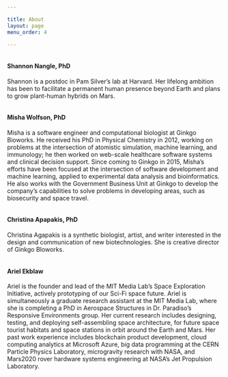 ```yaml
---

title: About
layout: page
menu_order: 4

---
```


<div class="container" id="tourpackages-carousel">
      
   <div class="row">
        
   <div class="col-xs-18 col-sm-6 col-md-6">
          <div class="thumbnail">
            <img src="https://viriditas-org.github.io/photos/shannon.png" alt="">
              <div class="caption">
                <h4>Shannon Nangle, PhD</h4>
                <p>Shannon is a postdoc in Pam Silver’s lab at Harvard. Her lifelong ambition has been to facilitate a permanent human presence beyond Earth and plans to grow plant-human hybrids on Mars.</p>
             </div>
          </div>
        </div>

   <div class="col-xs-18 col-sm-6 col-md-6">
          <div class="thumbnail">
            <img src="https://viriditas-org.github.io/photos/misha.png" alt="">
              <div class="caption">
                <h4>Misha Wolfson, PhD</h4>
                <p>Misha is a software engineer and computational biologist at Ginkgo Bioworks. He received his PhD in Physical Chemistry in 2012, working on problems at the intersection of atomistic simulation, machine learning, and immunology; he then worked on web-scale healthcare software systems and clinical decision support. Since coming to Ginkgo in 2015, Misha’s efforts have been focused at the intersection of software development and machine learning, applied to experimental data analysis and bioinformatics. He also works with the Government Business Unit at Ginkgo to develop the company’s capabilities to solve problems in developing areas, such as biosecurity and space travel.</p>
         </div>
       </div>
      </div>
        
        
   <div class="w-100"></div> 
  
  
   <div class="col-xs-18 col-sm-6 col-md-6">
        <div class="thumbnail">
            <img src="https://viriditas-org.github.io/photos/christina.png" alt="">
              <div class="caption">
                <h4>Christina Apapakis, PhD</h4>
                <p>Christina Agapakis is a synthetic biologist, artist, and writer interested in the design and communication of new biotechnologies. She is creative director of Ginkgo BIoworks.</p>
            </div>
          </div>
        </div>

   <div class="col-xs-18 col-sm-6 col-md-6">
       <div class="thumbnail">
            <img src="https://viriditas-org.github.io/photos/ariel.png" alt="">
              <div class="caption">
                <h4>Ariel Ekblaw</h4>
                <p>Ariel is the founder and lead of the MIT Media Lab’s Space Exploration Initiative, actively prototyping of our Sci-Fi space future. Ariel is simultaneously a graduate research assistant at the MIT Media Lab, where she is completing a PhD in Aerospace Structures in Dr. Paradiso’s Responsive Environments group. Her current research includes designing, testing, and deploying self-assembling space architecture, for future space tourist habitats and space stations in orbit around the Earth and Mars. Her past work experience includes blockchain product development, cloud computing analytics at Microsoft Azure, big data programming at the CERN Particle Physics Laboratory, microgravity research with NASA, and Mars2020 rover hardware systems engineering at NASA’s Jet Propulsion Laboratory.</p>
              </div>
          </div>
        </div>
        
  </div>
      
</div>



